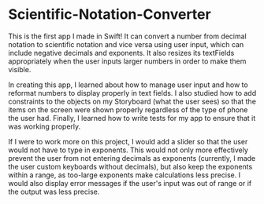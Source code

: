 # Scientific-Notation-Converter

This is the first app I made in Swift! It can convert a number from decimal notation to scientific notation and vice versa using user input, which can include negative decimals and exponents. It also resizes its textFields appropriately when the user inputs larger numbers in order to make them visible.

In creating this app, I learned about how to manage user input and how to reformat numbers to display properly in text fields. I also studied how to add constraints to the objects on my Storyboard (what the user sees) so that the items on the screen were shown properly regardless of the type of phone the user had. Finally, I learned how to write tests for my app to ensure that it was working properly.

If I were to work more on this project, I would add a slider so that the user would not have to type in exponents. This would not only more effectively prevent the user from not entering decimals as exponents (currently, I made the user custom keyboards without decimals), but also keep the exponents within a range, as too-large exponents make calculations less precise. I would also display error messages if the user's input was out of range or if the output was less precise.
